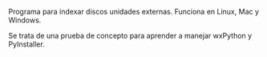 Programa para indexar discos unidades externas. Funciona en Linux, Mac y Windows. 

Se trata de una prueba de concepto para aprender a manejar wxPython y PyInstaller.
